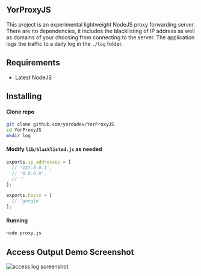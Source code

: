 ## YorProxyJS

This project is an experimental lightweight NodeJS proxy forwarding server. There are no dependencies, it includes the blacklisting of IP address as well as domains of your choosing from connecting to the server. The application logs the traffic to a daily log in the `./log` folder.

## Requirements

- Latest NodeJS

## Installing

#### Clone repo

```bash
git clone github.com/yordadev/YorProxyJS
cd YorProxyJS
mkdir log
```

#### Modify `lib/blacklisted.js` as needed

```js
exports.ip_addresses = [
  // '127.0.0.1',
  // '0.0.0.0',
  // ''
];

exports.hosts = [
  // 'google'
];
```

#### Running

```bash
node proxy.js
```

## Access Output Demo Screenshot

![access log screenshot](https://github.com/yordadev/YorProxyJS/blob/master/public/redflags.png)

